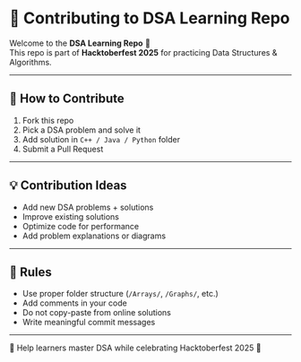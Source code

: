 # 🧩 Contributing to DSA Learning Repo

Welcome to the **DSA Learning Repo** 🎯  
This repo is part of **Hacktoberfest 2025** for practicing Data Structures & Algorithms.

---

## 📌 How to Contribute
1. Fork this repo  
2. Pick a DSA problem and solve it  
3. Add solution in `C++ / Java / Python` folder  
4. Submit a Pull Request  

---

## 💡 Contribution Ideas
- Add new DSA problems + solutions  
- Improve existing solutions  
- Optimize code for performance  
- Add problem explanations or diagrams  

---

## 📝 Rules
- Use proper folder structure (`/Arrays/`, `/Graphs/`, etc.)  
- Add comments in your code  
- Do not copy-paste from online solutions  
- Write meaningful commit messages  

---

🎃 Help learners master DSA while celebrating Hacktoberfest 2025 🚀
